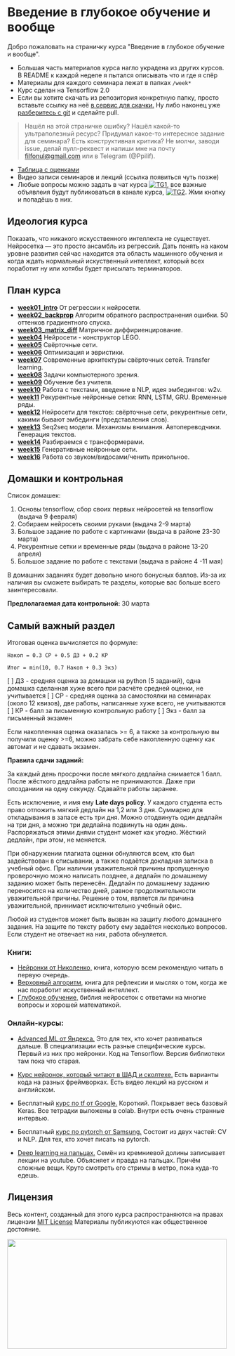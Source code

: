 # Введение в глубокое обучение и вообще

Добро пожаловать на страничку курса "Введение в глубокое обучение и вообще". 

- Большая часть материалов курса нагло украдена из других курсов. В README к каждой неделе я пытался описывать что и где я спёр
- Материалы для каждого семинара лежат в папках `/week*`
- Курс сделан на Tensorflow 2.0
- Если вы хотите скачать из репозитория конкретную папку, просто вставьте ссылку на неё [в сервис для скачки.](https://minhaskamal.github.io/DownGit/#/home) Ну либо наконец уже [разберитесь с git](https://githowto.com/ru) и сделайте pull. 

> Нашёл на этой страничке ошибку? Нашёл какой-то ультраполезный ресурс? Придумал какое-то интересное задание для семинара? Есть конструктивная критика? Не молчи, заводи issue, делай пулл-реквест и напиши мне на почту filfonul@gmail.com или в Telegram (@Ppilif). 

- [Таблица с оценками](https://docs.google.com/spreadsheets/d/1mUsu8Ct5lqSPj0JeXoykgbGZqL2ZJ68rZ2RyED6TFFY/edit?usp=sharing)
- Видео записи семинаров и лекций (ссылка появиться чуть позже) 
- Любые вопросы можно задать в чат курса [![TG1](https://img.shields.io/badge/Telegram-DL--chat-blue)](https://t.me/+6Y73OUX5PWlhYTEy), все важные объявлеия будут публиковаться в канале курса, [![TG2](https://img.shields.io/badge/Telegram-DL--announcement-blue)](https://t.me/+SMLy0Mk7OKkwODcy). Жми кнопку и попадёшь в них.


## Идеология курса 

Показать, что никакого искусственного интеллекта не существует. Нейросетка — это просто ансамбль из регрессий. Дать понять на каком уровне развития сейчас находится эта область машинного обучения и когда ждать нормальный искуственный интеллект, который всех поработит ну или хотябы будет присылать терминаторов.


## План курса

- [__week01_intro__](./week01_intro) От регрессии к нейросети.
- [__week02_backprop__](./week02_backprop) Алгоритм обратного распространения ошибки. 50 оттенков градиентного спуска.
- [__week03_matrix_diff__](./week03_matrix_diff) Матричное диффириенцирование.
- [__week04__]( ) Нейросети - конструктор LEGO.
- [__week05__](./week05_conv_nets) Свёрточные сети.
- [__week06__]( ) Оптимизация и эвристики.
- [__week07__]( ) Современные архитектуры свёрточных сетей. Transfer learning.
- [__week08__]( ) Задачи компьютерного зрения.
- [__week09__]( ) Обучение без учителя.
- [__week10__]( ) Работа с текстами, введение в NLP, идея эмбедингов: w2v.
- [__week11__]( ) Рекурентные нейронные сетки: RNN, LSTM, GRU. Временные ряды.
- [__week12__]( ) Нейросети для текстов: свёрточные сети, рекурентные сети, какими бывают эмбединги (представления слов).
- [__week13__]( ) Seq2seq модели. Механизмы внимания. Автопереводчики. Генерация текстов.
- [__week14__]( ) Разбираемся с трансформерами.
- [__week15__]( ) Генеративные нейронные сети.
- [__week16__]( ) Работа со звуком/видосами/ченить прикольное.



## Домашки и контрольная 

Список домашек: 

1. Основы tensorflow, сбор своих первых нейросетей на tensorflow (выдача 9 февраля)
2. Собираем нейросеть своими руками (выдача 2-9 марта)
3. Большое задание по работе с картинками (выдача в районе 23-30 марта)
4. Рекурентные сетки и временные ряды (выдача в районе 13-20 апреля)
5. Большое задание по работе с текстами (выдача в районе 4 -11 мая)

В домашних заданиях будет довольно много бонусных баллов. Из-за их наличия вы сможете выбирать те разделы, которые вас больше всего заинтересовали. 


__Предполагаемая дата контрольной:__ 30 марта


## Самый важный раздел 

Итоговая оценка вычисляется по формуле: 

```
Накоп = 0.3 СР + 0.5 ДЗ + 0.2 КР 

Итог = min(10, 0.7 Накоп + 0.3 Экз)
```

[ ] ДЗ - средняя оценка за домашки на python (5 заданий), одна домашка сделанная хуже всего при расчёте средней оценки, не учитывается
[ ] СР - средняя оценка за самостоялки на семинарах (около 12 квизов), две работы, написанные хуже всего, не учитываются
[ ] КР - балл за письменную контрольную работу
[ ] Экз - балл за письменный экзамен

Если накопленная оценка оказалась >= 6, а также за контрольную вы получили оценку >=6, можно забрать себе накопленную оценку как автомат и не сдавать экзамен. 


__Правила сдачи заданий:__ 

За каждый день просрочки после мягкого дедлайна снимается 1 балл. После жёсткого дедлайна работы не принимаются. Даже при опозданиии на одну секунду. Сдавайте работы заранее. 

Есть исключение, и имя ему __Late days policy.__ У каждого студента есть право отложить мягкий дедлайн на 1,2 или 3 дня. Суммарно для откладывания в запасе есть три дня. Можно отодвинуть один дедлайн на три дня, а можно три дедлайна подвинуть на один день. Распоряжаться этими днями студент может как угодно. Жёсткий дедлайн, при этом, не меняется. 

При обнаружении плагиата оценки обнуляются всем, кто был задействован в списывании, а также подаётся докладная записка в учебный офис. При наличии уважительной причины пропущенную проверочную можно написать позднее, а дедлайн по домашнему заданию может быть перенесён. Дедлайн по домашнему заданию переносится на количество дней, равное продолжительности уважительной причины. Решение о том, является ли причина уважительной, принимает исключительно учебный офис. 

Любой из студентов может быть вызван на защиту любого домашнего задания. На защите по тексту работу ему задаётся несколько вопросов. Если студент не отвечает на них, работа обнуляется.

### Книги:

* [Нейронки от Николенко,](https://yadi.sk/i/EIL8nVcLCzR80g) книга, которую всем рекомендую читать в первую очередь.
* [Верховный алгоритм,](https://yadi.sk/i/zYNv-pLMYLZXfQ) книга для рефлексии и мыслях о том, когда же нас поработит искуственный интеллект.
* [Глубокое обучение,](https://yadi.sk/i/NZIdukL2tpufBA) библия нейросеток с ответами на многие вопросы и хорошей математикой.


### Онлайн-курсы:

* [Advanced ML от Яндекса.](https://www.coursera.org/specializations/aml) Это для тех, кто хочет развиваться дальше. В специализации есть разные специфические курсы. Первый из них про нейронки. Код на Tensorflow. Версия библиотеки там пока что старая.

* [Курс нейронок, который читают в ШАД и сколтехе.](https://github.com/yandexdataschool/Practical_DL/tree/master)  Есть варианты кода на разных фреймворках. Есть видео лекций на русском и английском.
* Бесплатный [курс по tf от Google.](https://www.udacity.com/course/intro-to-tensorflow-for-deep-learning--ud187) Короткий. Покрывает весь базовый Keras. Все тетрадки выложены в colab. Внутри есть очень странные интервью.  
* Бесплатный [курс по pytorch от Samsung.](https://stepik.org/course/50352/syllabus)  Состоит из двух частей: CV и NLP. Для тех, кто хочет писать на pytorch.
* [Deep learning на пальцах.](https://dlcourse.ai) Семён из кремниевой долины записывает лекции на youtube. Объясняет и правда на пальцах. Причём сложные вещи. Круто смотреть его стримы в метро, пока куда-то едешь. 


## Лицензия

Весь контент, созданный для этого курса распространяются на правах лицензии [MIT License](https://github.com/hse-econ-data-science/dap_2020_fall/blob/master/LICENSE) Материалы публикуются как общественное достояние.

<img align="center" src="http://www.roundcrisis.com/presentations/ndc-oslo/images/legos.jpg" height="250" width="500">
<br>
<br>




